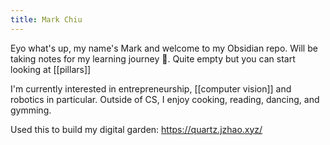 ```yaml
---
title: Mark Chiu
---
```


Eyo what's up, my name's Mark and welcome to my Obsidian repo. Will be taking notes for my learning journey 📖. Quite empty but you can start looking at [[pillars]]

I'm currently interested in entrepreneurship, [[computer vision]] and robotics in particular. Outside of CS, I enjoy cooking, reading, dancing, and gymming.

Used this to build my digital garden: https://quartz.jzhao.xyz/ 
